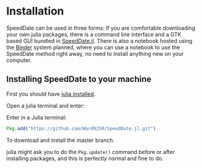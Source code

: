 # Installation

SpeedDate can be used in three forms: If you are comfortable downloading your
own julia packages, there is a command line interface and a GTK based GUI
bundled in [SpeedDate.jl](https://github.com/Ward9250/SpeedDate.jl). There is
also a notebook hosted using the [Binder](http://mybinder.org/)
system planned, where you can use a notebook to use the SpeedDate method right
away, no need to install anything new on your computer.

## Installing SpeedDate to your machine

First you should have [julia installed](https://github.com/JuliaLang/julia).

Open a julia terminal and enter:

Enter in a Julia terminal:
```julia
Pkg.add("https://github.com/Ward9250/SpeedDate.jl.git")
```
To download and install the master branch.

julia might ask you to do the `Pkg.update()` command before or after installing
packages, and this is perfectly normal and fine to do.
